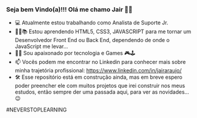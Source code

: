 ### Seja bem Vindo(a)!!! Olá me chamo Jair 👋😄


- 💻 Atualmente estou trabalhando como Analista de Suporte Jr.
- 🐱‍💻📚 Estou aprendendo HTML5, CSS3, JAVASCRIPT para me tornar um Desenvolvedor Front End ou Back End, dependendo de onde o JavaScript me levar...
- 🥰💾 Sou apaixonado por tecnologia e Games 🎮🕹
- 📫 Vocês podem me encontrar no Linkedin para conhecer mais sobre minha trajetória profissional: https://www.linkedin.com/in/jairaraujo/
- 🛠 Esse repositório está em construção ainda, mas em breve espero poder preencher ele com muitos projetos que irei construir nos meus estudos, então sempre der uma passada aqui, para ver as novidades... 😉

#NEVERSTOPLEARNING


